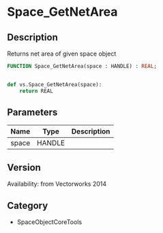 # Space_GetNetArea

## Description
Returns net area of given space object

```pascal
FUNCTION Space_GetNetArea(space : HANDLE) : REAL;
```

```python

def vs.Space_GetNetArea(space):
    return REAL
```

## Parameters
|Name|Type|Description|
|---|---|---|
|space|HANDLE||

## Version
Availability: from Vectorworks 2014
## Category
* SpaceObjectCoreTools


